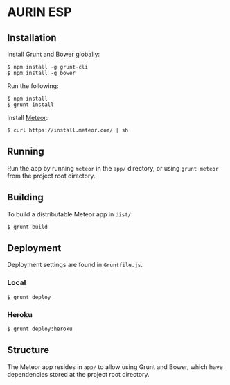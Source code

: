 AURIN ESP
============

Installation
------------
Install Grunt and Bower globally:

	$ npm install -g grunt-cli
	$ npm install -g bower

Run the following:

	$ npm install
	$ grunt install
	
Install [Meteor](https://www.meteor.com/):

	$ curl https://install.meteor.com/ | sh

Running
-------
Run the app by running `meteor` in the `app/` directory, or using `grunt meteor` from the project root directory.

Building
--------
To build a distributable Meteor app in `dist/`:

	$ grunt build

Deployment
----------
Deployment settings are found in `Gruntfile.js`.

### Local

	$ grunt deploy

### Heroku

	$ grunt deploy:heroku

Structure
------------
The Meteor app resides in `app/` to allow using Grunt and Bower, which have dependencies stored at the project root directory.
